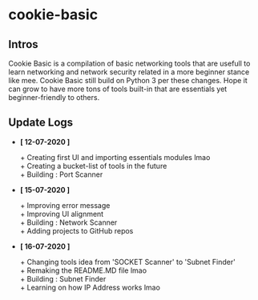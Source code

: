 # cookie-basic
<h2>Intros</h2>
<p>
Cookie Basic is a compilation of basic networking tools that are usefull to learn networking and network security related in a more beginner stance like mee. Cookie Basic still build on Python 3 per these changes.      Hope it can grow to have more tons of tools built-in that are essentials yet beginner-friendly to others.<br>
</p>
<h2>Update Logs</h2>
<ul>
  <li>
    <strong>[ 12-07-2020 ]</strong>
      <p>
        + Creating first UI and importing essentials modules lmao<br>
        + Creating a bucket-list of tools in the future<br>
        + Building : Port Scanner
      </p>
  </li>
  <li>
    <strong>[ 15-07-2020 ]</strong>
      <p>
        + Improving error message<br>
        + Improving UI alignment<br>
        + Building : Network Scanner<br>
        + Adding projects to GitHub repos
      </p>
  </li>  
  <li>
    <strong>[ 16-07-2020 ]</strong>
      <p>
        + Changing tools idea from 'SOCKET Scanner' to 'Subnet Finder'<br>
        + Remaking the README.MD file lmao<br>
        + Building : Subnet Finder<br>
        + Learning on how IP Address works lmao
      </p>
  </li>  
<ul>
